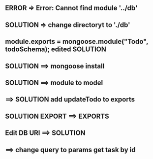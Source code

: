 ## ERROR => Error: Cannot find module '../db'
## SOLUTION => change directoryt to './db'
## ##############################
## module.exports = mongoose.module("Todo", todoSchema); edited SOLUTION
## SOLUTION ==> mongoose install
## SOLUTION ==> module  to model
## ==> SOLUTION add updateTodo to exports
## SOLUTION EXPORT ==> EXPORTS
## Edit DB URI ==> SOLUTION
## ==> change query to params get task by id
